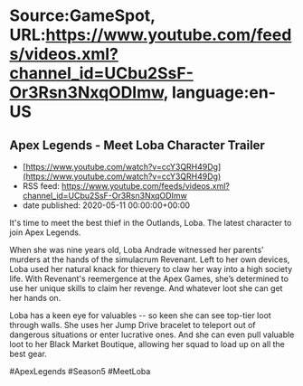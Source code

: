 # Source:GameSpot, URL:https://www.youtube.com/feeds/videos.xml?channel_id=UCbu2SsF-Or3Rsn3NxqODImw, language:en-US

## Apex Legends - Meet Loba Character Trailer
 - [https://www.youtube.com/watch?v=ccY3QRH49Dg](https://www.youtube.com/watch?v=ccY3QRH49Dg)
 - RSS feed: https://www.youtube.com/feeds/videos.xml?channel_id=UCbu2SsF-Or3Rsn3NxqODImw
 - date published: 2020-05-11 00:00:00+00:00

It's time to meet the best thief in the Outlands, Loba. The latest character to join Apex Legends.

When she was nine years old, Loba Andrade witnessed her parents’ murders at the hands of the simulacrum Revenant. Left to her own devices, Loba used her natural knack for thievery to claw her way into a high society life. With Revenant's reemergence at the Apex Games, she’s determined to use her unique skills to claim her revenge. And whatever loot she can get her hands on. 

Loba has a keen eye for valuables -- so keen she can see top-tier loot through walls. She uses her Jump Drive bracelet to teleport out of dangerous situations or enter lucrative ones. And she can even pull valuable loot to her Black Market Boutique, allowing her squad to load up on all the best gear. 

#ApexLegends #Season5 #MeetLoba

